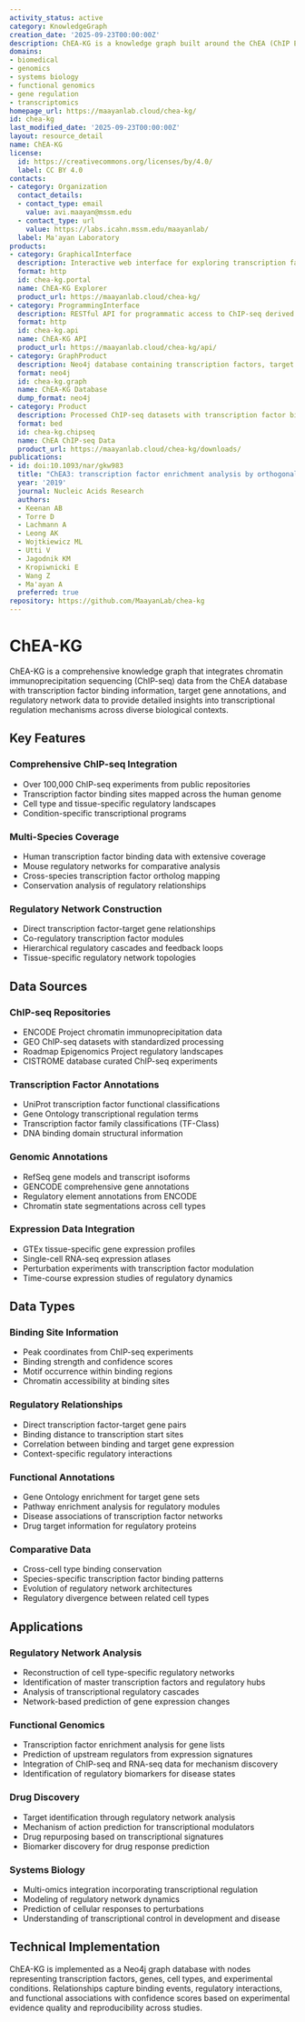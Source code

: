 ```yaml
---
activity_status: active
category: KnowledgeGraph
creation_date: '2025-09-23T00:00:00Z'
description: ChEA-KG is a knowledge graph built around the ChEA (ChIP Enrichment Analysis) database that integrates chromatin immunoprecipitation sequencing data with transcription factor binding sites, gene regulatory networks, and functional annotations to provide comprehensive insights into transcriptional regulation across cell types and conditions.
domains:
- biomedical
- genomics
- systems biology
- functional genomics
- gene regulation
- transcriptomics
homepage_url: https://maayanlab.cloud/chea-kg/
id: chea-kg
last_modified_date: '2025-09-23T00:00:00Z'
layout: resource_detail
name: ChEA-KG
license:
  id: https://creativecommons.org/licenses/by/4.0/
  label: CC BY 4.0
contacts:
- category: Organization
  contact_details:
  - contact_type: email
    value: avi.maayan@mssm.edu
  - contact_type: url
    value: https://labs.icahn.mssm.edu/maayanlab/
  label: Ma'ayan Laboratory
products:
- category: GraphicalInterface
  description: Interactive web interface for exploring transcription factor-target gene relationships with regulatory network visualization
  format: http
  id: chea-kg.portal
  name: ChEA-KG Explorer
  product_url: https://maayanlab.cloud/chea-kg/
- category: ProgrammingInterface
  description: RESTful API for programmatic access to ChIP-seq derived transcription factor binding data
  format: http
  id: chea-kg.api
  name: ChEA-KG API
  product_url: https://maayanlab.cloud/chea-kg/api/
- category: GraphProduct
  description: Neo4j database containing transcription factors, target genes, and regulatory relationships from ChIP-seq studies
  format: neo4j
  id: chea-kg.graph
  name: ChEA-KG Database
  dump_format: neo4j
- category: Product
  description: Processed ChIP-seq datasets with transcription factor binding sites and target gene annotations
  format: bed
  id: chea-kg.chipseq
  name: ChEA ChIP-seq Data
  product_url: https://maayanlab.cloud/chea-kg/downloads/
publications:
- id: doi:10.1093/nar/gkw983
  title: "ChEA3: transcription factor enrichment analysis by orthogonal omics integration"
  year: '2019'
  journal: Nucleic Acids Research
  authors:
  - Keenan AB
  - Torre D
  - Lachmann A
  - Leong AK
  - Wojtkiewicz ML
  - Utti V
  - Jagodnik KM
  - Kropiwnicki E
  - Wang Z
  - Ma'ayan A
  preferred: true
repository: https://github.com/MaayanLab/chea-kg
---
```


# ChEA-KG

ChEA-KG is a comprehensive knowledge graph that integrates chromatin immunoprecipitation sequencing (ChIP-seq) data from the ChEA database with transcription factor binding information, target gene annotations, and regulatory network data to provide detailed insights into transcriptional regulation mechanisms across diverse biological contexts.

## Key Features

### Comprehensive ChIP-seq Integration
- Over 100,000 ChIP-seq experiments from public repositories
- Transcription factor binding sites mapped across the human genome
- Cell type and tissue-specific regulatory landscapes
- Condition-specific transcriptional programs

### Multi-Species Coverage
- Human transcription factor binding data with extensive coverage
- Mouse regulatory networks for comparative analysis
- Cross-species transcription factor ortholog mapping
- Conservation analysis of regulatory relationships

### Regulatory Network Construction
- Direct transcription factor-target gene relationships
- Co-regulatory transcription factor modules
- Hierarchical regulatory cascades and feedback loops
- Tissue-specific regulatory network topologies

## Data Sources

### ChIP-seq Repositories
- ENCODE Project chromatin immunoprecipitation data
- GEO ChIP-seq datasets with standardized processing
- Roadmap Epigenomics Project regulatory landscapes
- CISTROME database curated ChIP-seq experiments

### Transcription Factor Annotations
- UniProt transcription factor functional classifications
- Gene Ontology transcriptional regulation terms
- Transcription factor family classifications (TF-Class)
- DNA binding domain structural information

### Genomic Annotations
- RefSeq gene models and transcript isoforms
- GENCODE comprehensive gene annotations
- Regulatory element annotations from ENCODE
- Chromatin state segmentations across cell types

### Expression Data Integration
- GTEx tissue-specific gene expression profiles
- Single-cell RNA-seq expression atlases
- Perturbation experiments with transcription factor modulation
- Time-course expression studies of regulatory dynamics

## Data Types

### Binding Site Information
- Peak coordinates from ChIP-seq experiments
- Binding strength and confidence scores
- Motif occurrence within binding regions
- Chromatin accessibility at binding sites

### Regulatory Relationships
- Direct transcription factor-target gene pairs
- Binding distance to transcription start sites
- Correlation between binding and target gene expression
- Context-specific regulatory interactions

### Functional Annotations
- Gene Ontology enrichment for target gene sets
- Pathway enrichment analysis for regulatory modules  
- Disease associations of transcription factor networks
- Drug target information for regulatory proteins

### Comparative Data
- Cross-cell type binding conservation
- Species-specific transcription factor binding patterns
- Evolution of regulatory network architectures
- Regulatory divergence between related cell types

## Applications

### Regulatory Network Analysis
- Reconstruction of cell type-specific regulatory networks
- Identification of master transcription factors and regulatory hubs
- Analysis of transcriptional regulatory cascades
- Network-based prediction of gene expression changes

### Functional Genomics
- Transcription factor enrichment analysis for gene lists
- Prediction of upstream regulators from expression signatures
- Integration of ChIP-seq and RNA-seq data for mechanism discovery
- Identification of regulatory biomarkers for disease states

### Drug Discovery
- Target identification through regulatory network analysis
- Mechanism of action prediction for transcriptional modulators
- Drug repurposing based on transcriptional signatures
- Biomarker discovery for drug response prediction

### Systems Biology
- Multi-omics integration incorporating transcriptional regulation
- Modeling of regulatory network dynamics
- Prediction of cellular responses to perturbations
- Understanding of transcriptional control in development and disease

## Technical Implementation
ChEA-KG is implemented as a Neo4j graph database with nodes representing transcription factors, genes, cell types, and experimental conditions. Relationships capture binding events, regulatory interactions, and functional associations with confidence scores based on experimental evidence quality and reproducibility across studies.